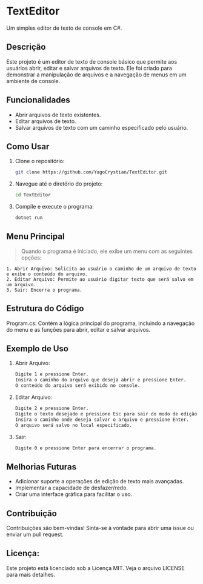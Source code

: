 # TextEditor

Um simples editor de texto de console em C#.

## Descrição

Este projeto é um editor de texto de console básico que permite aos usuários abrir, editar e salvar arquivos de texto. Ele foi criado para demonstrar a manipulação de arquivos e a navegação de menus em um ambiente de console.

## Funcionalidades

- Abrir arquivos de texto existentes.
- Editar arquivos de texto.
- Salvar arquivos de texto com um caminho especificado pelo usuário.

## Como Usar

1. Clone o repositório:
   ```bash
   git clone https://github.com/YagoCrystian/TextEditor.git

2. Navegue até o diretório do projeto:
    ```bash
    cd TextEditor

3. Compile e execute o programa:
    ```bash
    dotnet run

## Menu Principal
>Quando o programa é iniciado, ele exibe um menu com as seguintes opções:

    1. Abrir Arquivo: Solicita ao usuário o caminho de um arquivo de texto e exibe o conteúdo do arquivo.
    2. Editar Arquivo: Permite ao usuário digitar texto que será salvo em um arquivo.
    3. Sair: Encerra o programa.

## Estrutura do Código
Program.cs: Contém a lógica principal do programa, incluindo a navegação do menu e as funções para abrir, editar e salvar arquivos.

## Exemplo de Uso
1. Abrir Arquivo:
    ```bash
    Digite 1 e pressione Enter.
    Insira o caminho do arquivo que deseja abrir e pressione Enter.
    O conteúdo do arquivo será exibido no console.

2. Editar Arquivo:
    ```bash
    Digite 2 e pressione Enter.
    Digite o texto desejado e pressione Esc para sair do modo de edição.
    Insira o caminho onde deseja salvar o arquivo e pressione Enter.
    O arquivo será salvo no local especificado.

3. Sair:
    ```bash
    Digite 0 e pressione Enter para encerrar o programa.

## Melhorias Futuras

- Adicionar suporte a operações de edição de texto mais avançadas.
- Implementar a capacidade de desfazer/redo.
- Criar uma interface gráfica para facilitar o uso.

## Contribuição

Contribuições são bem-vindas! Sinta-se à vontade para abrir uma issue ou enviar um pull request.

## Licença:
Este projeto está licenciado sob a Licença MIT. Veja o arquivo LICENSE para mais detalhes.

